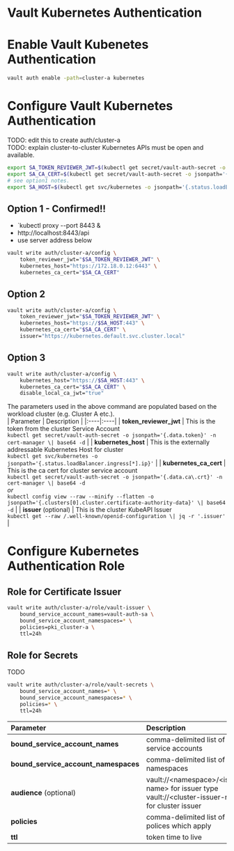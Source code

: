 # Vault Kubernetes Authentication

# Enable Vault Kubenetes Authentication

```bash
vault auth enable -path=cluster-a kubernetes
```

# Configure Vault Kubernetes Authentication
TODO: edit this to create auth/cluster-a  
TODO: explain cluster-to-cluster Kubernetes APIs must be open and available.  

```bash
export SA_TOKEN_REVIEWER_JWT=$(kubectl get secret/vault-auth-secret -o jsonpath='{.data.token}' -n cert-manager | base64 -d; echo)
export SA_CA_CERT=$(kubectl get secret/vault-auth-secret -o jsonpath='{.data.ca\.crt}' -n cert-manager | base64 -d; echo)
# see option1 notes.
export SA_HOST=$(kubectl get svc/kubernetes -o jsonpath='{.status.loadBalancer.ingress[*].ip}')
```

## Option 1 - Confirmed!!
- `kubectl proxy --port 8443 &
- http://localhost:8443/api
- use server address below

```bash
vault write auth/cluster-a/config \
    token_reviewer_jwt="$SA_TOKEN_REVIEWER_JWT" \
    kubernetes_host="https://172.18.0.12:6443" \
    kubernetes_ca_cert="$SA_CA_CERT"
```
## Option 2
```bash
vault write auth/cluster-a/config \
    token_reviewer_jwt="$SA_TOKEN_REVIEWER_JWT" \
    kubernetes_host="https://$SA_HOST:443" \
    kubernetes_ca_cert="$SA_CA_CERT" \
    issuer="https://kubernetes.default.svc.cluster.local"
```

## Option 3
```bash
vault write auth/cluster-a/config \
    kubernetes_host="https://$SA_HOST:443" \
    kubernetes_ca_cert="$SA_CA_CERT" \
    disable_local_ca_jwt="true"
```

The parameters used in the above command are populated based on the workload cluster (e.g. Cluster A etc.).  
| Parameter | Description |
|:----|:----|
| **token_reviewer_jwt** | This is the token from the cluster Service Account<br>`kubectl get secret/vault-auth-secret -o jsonpath='{.data.token}' -n cert-manager \| base64 -d` |
| **kubernetes_host** | This is the externally addressable Kubernetes Host for cluster<br>`kubectl get svc/kubernetes -o jsonpath='{.status.loadBalancer.ingress[*].ip}'` |
| **kubernetes_ca_cert** | This is the ca cert for cluster service account<br>`kubectl get secret/vault-auth-secret -o jsonpath='{.data.ca\.crt}' -n cert-manager \| base64 -d`<br>*or*<br>`kubectl config view --raw --minify --flatten -o jsonpath='{.clusters[0].cluster.certificate-authority-data}' \| base64 -d` |
| **issuer** (optional) | This is the cluster KubeAPI Issuer<br> `kubectl get --raw /.well-known/openid-configuration \| jq -r '.issuer'` |

# Configure Kubernetes Authentication Role

## Role for Certificate Issuer
```bash
vault write auth/cluster-a/role/vault-issuer \
    bound_service_account_names=vault-auth-sa \
    bound_service_account_namespaces=* \
    policies=pki_cluster-a \
    ttl=24h
```
## Role for Secrets
TODO

```bash
vault write auth/cluster-a/role/vault-secrets \
    bound_service_account_names=* \
    bound_service_account_namespaces=* \
    policies=* \
    ttl=24h
```

| Parameter | Description |
|:---|:---|
| **bound_service_account_names** | comma-delimited list of service accounts |
| **bound_service_account_namespaces** | comma-delimited list of namespaces |
| **audience** (optional) | vault://\<namespace\>\/\<issuer-name\> for issuer type<br>vault://\<cluster-issuer-name\> for cluster issuer |
| **policies** | comma-delimited list of vault polices which apply |
| **ttl** | token time to live |  

